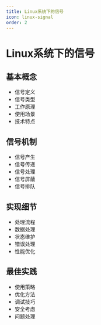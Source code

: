 ```yaml
---
title: Linux系统下的信号
icon: linux-signal
order: 2
---
```


# Linux系统下的信号

## 基本概念
- 信号定义
- 信号类型
- 工作原理
- 使用场景
- 技术特点

## 信号机制
- 信号产生
- 信号传递
- 信号处理
- 信号屏蔽
- 信号排队

## 实现细节
- 处理流程
- 数据处理
- 状态维护
- 错误处理
- 性能优化

## 最佳实践
- 使用策略
- 优化方法
- 调试技巧
- 安全考虑
- 问题处理
